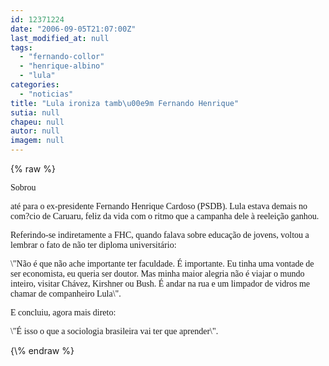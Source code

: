 ```yaml
---
id: 12371224
date: "2006-09-05T21:07:00Z"
last_modified_at: null
tags:
  - "fernando-collor"
  - "henrique-albino"
  - "lula"
categories:
  - "noticias"
title: "Lula ironiza tamb\u00e9m Fernando Henrique"
sutia: null
chapeu: null
autor: null
imagem: null
---
```

{\% raw %}
<p><P><FONT face=Verdana>Sobrou</p>
<p> até para o ex-presidente Fernando Henrique Cardoso (PSDB). Lula estava demais no com?cio de Caruaru, feliz da vida com o ritmo que a campanha dele à reeleição ganhou.</FONT></P></p>
<p><P><FONT face=Verdana>Referindo-se indiretamente a FHC, quando falava sobre educação de jovens, voltou a lembrar o fato de não ter diploma universitário:</FONT></P></p>
<p><P><FONT face=Verdana>\"Não é que não ache importante ter faculdade. É importante. Eu tinha uma vontade de ser economista, eu queria ser doutor. Mas minha maior alegria não é viajar o mundo inteiro, visitar Chávez, Kirshner ou Bush. É andar na rua e um limpador de vidros me chamar de companheiro Lula\".</FONT></P></p>
<p><P><FONT face=Verdana>E concluiu, agora mais direto:</FONT></P></p>
<p><P><FONT face=Verdana>\"É isso o que a sociologia brasileira vai ter que aprender\".</FONT></P> </p>
{\% endraw %}